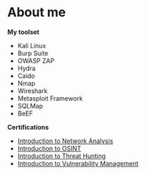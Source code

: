 # About me
**My toolset**
- Kali Linux
- Burp Suite
- OWASP ZAP
- Hydra
- Caido
- Nmap
- Wireshark
- Metasploit Framework
- SQLMap
- BeEF

**Certifications**
- [Introduction to Network Analysis](https://elearning.securityblue.team/home/certificate/711401056)
- [Introduction to OSINT](https://elearning.securityblue.team/home/certificate/639647553)
- [Introduction to Threat Hunting](https://elearning.securityblue.team/home/certificate/134126785)
- [Introduction to Vulnerability Management](https://elearning.securityblue.team/home/certificate/713732913)


